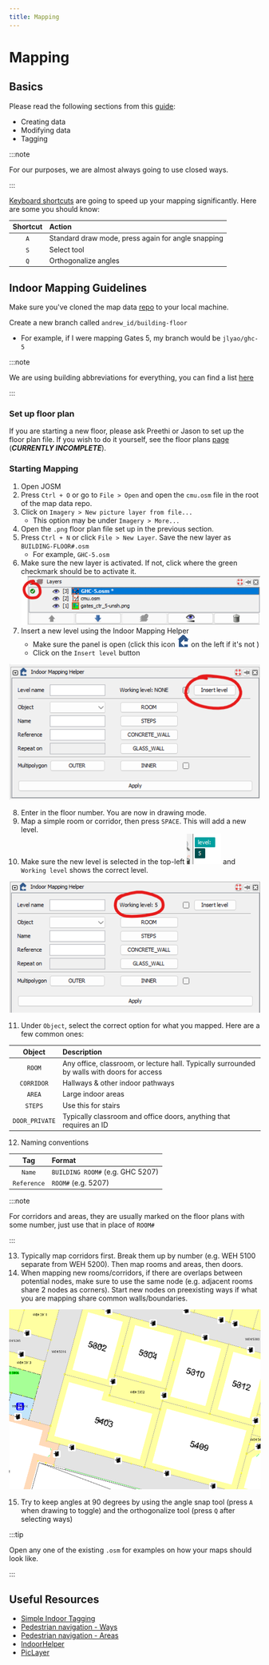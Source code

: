 ```yaml
---
title: Mapping
---
```


# Mapping

## Basics

Please read the following sections from this [guide](https://labs.mapbox.com/mapping/mapping-with-josm/#creating-data):
- Creating data
- Modifying data
- Tagging

:::note

For our purposes, we are almost always going to use closed ways.

:::

[Keyboard shortcuts](https://josm.openstreetmap.de/wiki/Shortcuts) are going to speed up your mapping significantly. Here are some you should know:

| Shortcut | Action |
| :-: | :- |
| `A` | Standard draw mode, press again for angle snapping |
| `S` | Select tool |
| `Q` | Orthogonalize angles |

## Indoor Mapping Guidelines

Make sure you've cloned the map data [repo](./getting-started#map-data) to your local machine.

Create a new branch called `andrew_id/building-floor`
   - For example, if I were mapping Gates 5, my branch would be `jlyao/ghc-5`

:::note

We are using building abbreviations for everything, you can find a list [here](https://www.cmu.edu/hub/legend.html)

:::

### Set up floor plan

If you are starting a new floor, please ask Preethi or Jason to set up the floor plan file. If you wish to do it yourself, see the floor plans [page](./floor-plans) (***CURRENTLY INCOMPLETE***).

### Starting Mapping

1. Open JOSM
2. Press `Ctrl + O` or go to `File > Open` and open the `cmu.osm` file in the root of the map data repo.
3. Click on `Imagery > New picture layer from file...`
   - This option may be under `Imagery > More...`
4. Open the `.png` floor plan file set up in the previous section.
5. Press `Ctrl + N` or click `File > New Layer`. Save the new layer as `BUILDING-FLOOR#.osm`
   - For example, `GHC-5.osm`
6. Make sure the new layer is activated. If not, click where the green checkmark should be to activate it. ![Activate layer](images/03-mapping/activate-layer.png)
7. Insert a new level using the Indoor Mapping Helper
   - Make sure the panel is open (click this icon ![IndoorHelper](images/03-mapping/indoorhelper.png) on the left if it's not )
   - Click on the `Insert level` button

![Insert level](images/03-mapping/insert-level.png)

8. Enter in the floor number. You are now in drawing mode.
9. Map a simple room or corridor, then press `SPACE`. This will add a new level.
10. Make sure the new level is selected in the top-left ![Level select](images/03-mapping/level-select.png) and `Working level` shows the correct level.

![Working level](images/03-mapping/working-level.png)

11. Under `Object`, select the correct option for what you mapped. Here are a few common ones:

| Object | Description |
| :-: | :- |
| `ROOM` | Any office, classroom, or lecture hall. Typically surrounded by walls with doors for access |
| `CORRIDOR` | Hallways & other indoor pathways |
| `AREA` | Large indoor areas |
| `STEPS` | Use this for stairs |
| `DOOR_PRIVATE` | Typically classroom and office doors, anything that requires an ID |

12. Naming conventions

| Tag | Format |
| :-: | :- |
| `Name` | `BUILDING ROOM#` (e.g. GHC 5207) | 
| `Reference` | `ROOM#` (e.g. 5207) |

:::note

For corridors and areas, they are usually marked on the floor plans with some number, just use that in place of `ROOM#`

:::

13. Typically map corridors first. Break them up by number (e.g. WEH 5100 separate from WEH 5200). Then map rooms and areas, then doors.
14. When mapping new rooms/corridors, if there are overlaps between potential nodes, make sure to use the same node (e.g. adjacent rooms share 2 nodes as corners). Start new nodes on preexisting ways if what you are mapping share common walls/boundaries.

![Example](images/03-mapping/example-weh-5.png)

15. Try to keep angles at 90 degrees by using the angle snap tool (press `A` when drawing to toggle) and the orthogonalize tool (press `Q` after selecting ways)

:::tip

Open any one of the existing `.osm` for examples on how your maps should look like.

:::

## Useful Resources

- [Simple Indoor Tagging](https://wiki.openstreetmap.org/wiki/Simple_Indoor_Tagging)
- [Pedestrian navigation - Ways](https://wiki.openstreetmap.org/wiki/Guidelines_for_pedestrian_navigation#Ways_inside_buildings)
- [Pedestrian navigation - Areas](https://wiki.openstreetmap.org/wiki/Guidelines_for_pedestrian_navigation#Inside_buildings)
- [IndoorHelper](https://wiki.openstreetmap.org/wiki/JOSM/Plugins/indoorhelper)
- [PicLayer](https://wiki.openstreetmap.org/wiki/JOSM/Plugins/PicLayer)
